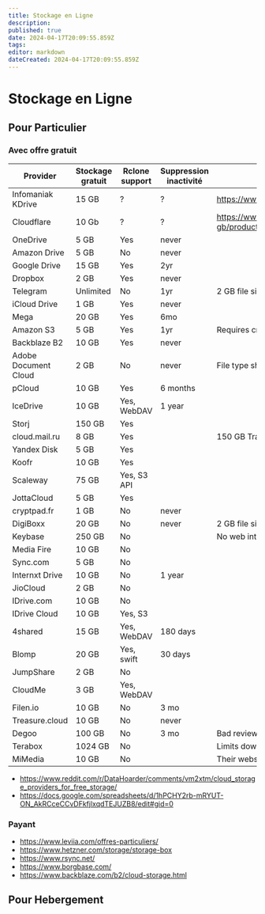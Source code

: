 ```yaml
---
title: Stockage en Ligne
description: 
published: true
date: 2024-04-17T20:09:55.859Z
tags: 
editor: markdown
dateCreated: 2024-04-17T20:09:55.859Z
---
```


# Stockage en Ligne

## Pour Particulier

### Avec offre gratuit

Provider | Stockage gratuit | Rclone support | Suppression inactivité | Notes
---|---|---|---|---
Infomaniak KDrive | 15 GB | ? | ? | <https://www.infomaniak.com/en/kdrive>
Cloudflare | 10 Gb | ? | ? | <https://www.cloudflare.com/en-gb/products/r2/?ref=skerritt.blog>
OneDrive | 5 GB | Yes | never | 
Amazon Drive | 5 GB | No | never 	
Google Drive | 15 GB | Yes | 2yr 	
Dropbox | 2 GB | Yes | never 	
Telegram | Unlimited | No | 1yr | 2 GB file size limit
iCloud Drive | 1 GB | Yes | never 	
Mega | 20 GB | Yes | 6mo 	
Amazon S3 | 5 GB | Yes | 1yr | Requires credit card
Backblaze B2 | 10 GB | Yes | never 	
Adobe Document Cloud | 2 GB | No | never | File type should be document
pCloud | 10 GB | Yes | 6 months 	
IceDrive | 10 GB | Yes, WebDAV | 1 year 	
Storj | 150 GB | Yes 		
cloud.mail.ru | 8 GB | Yes  |  |  150 GB Transfer per month
Yandex Disk | 5 GB | Yes 		
Koofr | 10 GB | Yes 		
Scaleway | 75 GB | Yes, S3 API 		
JottaCloud | 5 GB | Yes 		
cryptpad.fr | 1 GB | No | never 	
DigiBoxx | 20 GB | No | never | 2 GB file size limit
Keybase | 250 GB | No | | No web interface to upload
Media Fire | 10 GB | No 		
Sync.com | 5 GB | No 		
Internxt Drive | 10 GB | No | 1 year 	
JioCloud | 2 GB | No 		
IDrive.com | 10 GB | No 		
IDrive Cloud | 10 GB | Yes, S3 		
4shared | 15 GB | Yes, WebDAV | 180 days 	
Blomp | 20 GB | Yes, swift | 30 days 	
JumpShare | 2 GB | No 		
CloudMe | 3 GB | Yes, WebDAV 		
Filen.io | 10 GB | No | 3 mo 	
Treasure.cloud | 10 GB | No | never 	
Degoo | 100 GB | No | 3 mo | Bad reviews
Terabox | 1024 GB | No  |  |  Limits download speed, Ads
MiMedia | 10 GB | No | | Their website dont have valid SSL cert 

- <https://www.reddit.com/r/DataHoarder/comments/vm2xtm/cloud_storage_providers_for_free_storage/>
- <https://docs.google.com/spreadsheets/d/1hPCHY2rb-mRYUT-ON_AkRCceCCvDFkfjlxqdTEJUZB8/edit#gid=0>

### Payant

- <https://www.leviia.com/offres-particuliers/>
- <https://www.hetzner.com/storage/storage-box>
- <https://www.rsync.net/>
- <https://www.borgbase.com/>
- <https://www.backblaze.com/b2/cloud-storage.html>

## Pour Hebergement
